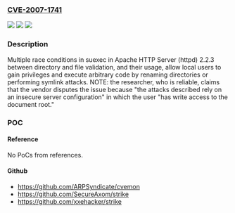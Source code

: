 ### [CVE-2007-1741](https://cve.mitre.org/cgi-bin/cvename.cgi?name=CVE-2007-1741)
![](https://img.shields.io/static/v1?label=Product&message=n%2Fa&color=blue)
![](https://img.shields.io/static/v1?label=Version&message=n%2Fa&color=blue)
![](https://img.shields.io/static/v1?label=Vulnerability&message=n%2Fa&color=brighgreen)

### Description

Multiple race conditions in suexec in Apache HTTP Server (httpd) 2.2.3 between directory and file validation, and their usage, allow local users to gain privileges and execute arbitrary code by renaming directories or performing symlink attacks. NOTE: the researcher, who is reliable, claims that the vendor disputes the issue because "the attacks described rely on an insecure server configuration" in which the user "has write access to the document root."

### POC

#### Reference
No PoCs from references.

#### Github
- https://github.com/ARPSyndicate/cvemon
- https://github.com/SecureAxom/strike
- https://github.com/xxehacker/strike

